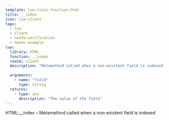 ```yaml
---
template: lua-class-function.html
title: __index
icon: lua-client
tags:
  - lua
  - client
  - needs-verification
  - needs-example
lua:
  library: HTML
  function: __index
  realm: client
  description: "Metamethod called when a non-existent field is indexed"
  
  arguments:
    - name: "field"
      type: string
  returns:
    - type: any
      description: "The value of the field"
---
```


<div class="lua__search__keywords">
HTML:__index &#x2013; Metamethod called when a non-existent field is indexed
</div>
